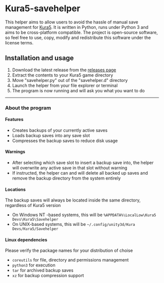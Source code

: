 # Kura5-savehelper
This helper aims to allow users to avoid the hassle of manual save management for [Kura5](https://chickenhat.itch.io/kura5-bonds-of-the-undying). 
It is written in Python, runs under Python 3 and aims to be cross-platform compatible. 
The project is open-source software, so feel free to use, copy, modify and redistribute this software under the license terms.

## Installation and usage
1. Download the latest release from the [releases page](https://github.com/EarthlySkies/kura5-savehelper/releases)
2. Extract the contents to your Kura5 game directory
3. Move "savehelper.py" out of the "savehelper.d" directory
4. Launch the helper from your file explorer or terminal
5. The program is now running and will ask you what you want to do

---

### About the program

#### Features
- Creates backups of your currently active saves
- Loads backup saves into any save slot
- Compresses the backup saves to reduce disk usage

#### Warnings
- After selecting which save slot to insert a backup save into, the helper will overwrite any active save in that slot without warning
- If instructed, the helper can and will delete all backed up saves and remove the backup directory from the system entirely

#### Locations
The backup saves will always be located inside the same directory, regardless of Kura5 version
- On Windows NT -based systems, this will be `%APPDATA%\LocalLow\Kura5 Devs\Kura5\Savehelper`
- On UNIX-based systems, this will be `~/.config/unity3d/Kura Devs/Kura5/Savehelper`

#### Linux dependencies
Please verify the package names for your distribution of choise
- `coreutils` for file, directory and permissions management
- `python3` for execution
- `tar` for archived backup saves
- `xz` for backup compression support
